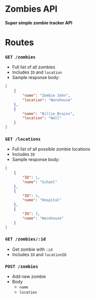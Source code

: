 # Zombies API
#### Super simple zombie tracker API

# Routes

### `GET /zombies`
- Full list of all zombies
- Includes `ID` and `location`
- Sample response body:

```JSON
[
    {
        "name": "Zombie John",
        "location": "Warehouse"
    },
    {
        "name": "Billie Brains",
        "location": "Wall"
    }
]
```

### `GET /locations`
- Full list of all possible zombie locations
- Includes `ID`
- Sample response body:

```JSON
[
    {
        "ID": 1,
        "name": "School"
    },
    {
        "ID": 2,
        "name": "Hospital"
    },
    {
        "ID": 3,
        "name": "Warehouse"
    }
]
```

### `GET /zombies/:id`
- Get zombie with `:id`
- Includes `ID` and `locationID`

### `POST /zombies`
- Add new zombie
- Body
  - `name`
  - `location`
